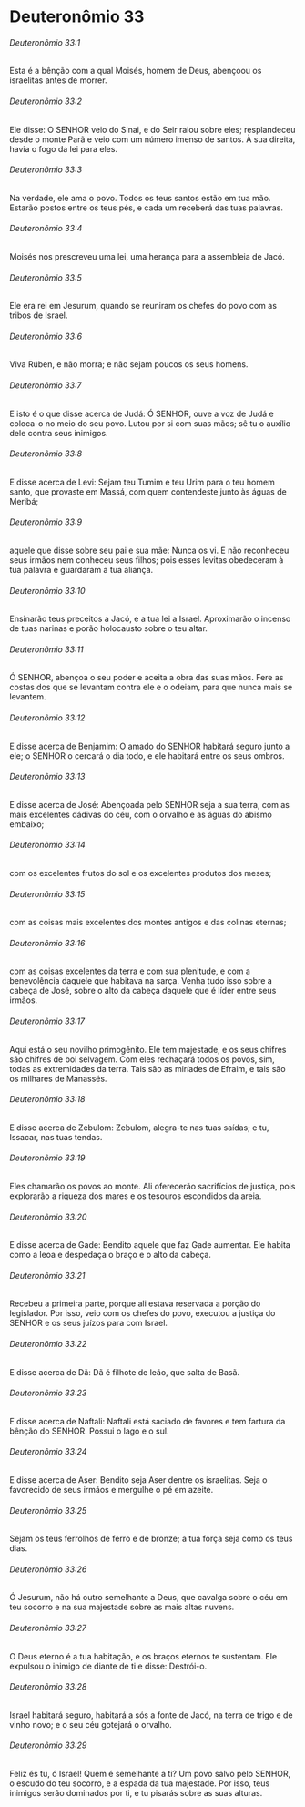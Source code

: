 # Deuteronômio 33

###### Deuteronômio 33:1

Esta é a bênção com a qual Moisés, homem de Deus, abençoou os israelitas antes de morrer.

###### Deuteronômio 33:2

Ele disse: O SENHOR veio do Sinai, e do Seir raiou sobre eles; resplandeceu desde o monte Parã e veio com um número imenso de santos. À sua direita, havia o fogo da lei para eles.

###### Deuteronômio 33:3

Na verdade, ele ama o povo. Todos os teus santos estão em tua mão. Estarão postos entre os teus pés, e cada um receberá das tuas palavras.

###### Deuteronômio 33:4

Moisés nos prescreveu uma lei, uma herança para a assembleia de Jacó.

###### Deuteronômio 33:5

Ele era rei em Jesurum, quando se reuniram os chefes do povo com as tribos de Israel.

###### Deuteronômio 33:6

Viva Rúben, e não morra; e não sejam poucos os seus homens.

###### Deuteronômio 33:7

E isto é o que disse acerca de Judá: Ó SENHOR, ouve a voz de Judá e coloca-o no meio do seu povo. Lutou por si com suas mãos; sê tu o auxílio dele contra seus inimigos.

###### Deuteronômio 33:8

E disse acerca de Levi: Sejam teu Tumim e teu Urim para o teu homem santo, que provaste em Massá, com quem contendeste junto às águas de Meribá;

###### Deuteronômio 33:9

aquele que disse sobre seu pai e sua mãe: Nunca os vi. E não reconheceu seus irmãos nem conheceu seus filhos; pois esses levitas obedeceram à tua palavra e guardaram a tua aliança.

###### Deuteronômio 33:10

Ensinarão teus preceitos a Jacó, e a tua lei a Israel. Aproximarão o incenso de tuas narinas e porão holocausto sobre o teu altar.

###### Deuteronômio 33:11

Ó SENHOR, abençoa o seu poder e aceita a obra das suas mãos. Fere as costas dos que se levantam contra ele e o odeiam, para que nunca mais se levantem.

###### Deuteronômio 33:12

E disse acerca de Benjamim: O amado do SENHOR habitará seguro junto a ele; o SENHOR o cercará o dia todo, e ele habitará entre os seus ombros.

###### Deuteronômio 33:13

E disse acerca de José: Abençoada pelo SENHOR seja a sua terra, com as mais excelentes dádivas do céu, com o orvalho e as águas do abismo embaixo;

###### Deuteronômio 33:14

com os excelentes frutos do sol e os excelentes produtos dos meses;

###### Deuteronômio 33:15

com as coisas mais excelentes dos montes antigos e das colinas eternas;

###### Deuteronômio 33:16

com as coisas excelentes da terra e com sua plenitude, e com a benevolência daquele que habitava na sarça. Venha tudo isso sobre a cabeça de José, sobre o alto da cabeça daquele que é líder entre seus irmãos.

###### Deuteronômio 33:17

Aqui está o seu novilho primogênito. Ele tem majestade, e os seus chifres são chifres de boi selvagem. Com eles rechaçará todos os povos, sim, todas as extremidades da terra. Tais são as miríades de Efraim, e tais são os milhares de Manassés.

###### Deuteronômio 33:18

E disse acerca de Zebulom: Zebulom, alegra-te nas tuas saídas; e tu, Issacar, nas tuas tendas.

###### Deuteronômio 33:19

Eles chamarão os povos ao monte. Ali oferecerão sacrifícios de justiça, pois explorarão a riqueza dos mares e os tesouros escondidos da areia.

###### Deuteronômio 33:20

E disse acerca de Gade: Bendito aquele que faz Gade aumentar. Ele habita como a leoa e despedaça o braço e o alto da cabeça.

###### Deuteronômio 33:21

Recebeu a primeira parte, porque ali estava reservada a porção do legislador. Por isso, veio com os chefes do povo, executou a justiça do SENHOR e os seus juízos para com Israel.

###### Deuteronômio 33:22

E disse acerca de Dã: Dã é filhote de leão, que salta de Basã.

###### Deuteronômio 33:23

E disse acerca de Naftali: Naftali está saciado de favores e tem fartura da bênção do SENHOR. Possui o lago e o sul.

###### Deuteronômio 33:24

E disse acerca de Aser: Bendito seja Aser dentre os israelitas. Seja o favorecido de seus irmãos e mergulhe o pé em azeite.

###### Deuteronômio 33:25

Sejam os teus ferrolhos de ferro e de bronze; a tua força seja como os teus dias.

###### Deuteronômio 33:26

Ó Jesurum, não há outro semelhante a Deus, que cavalga sobre o céu em teu socorro e na sua majestade sobre as mais altas nuvens.

###### Deuteronômio 33:27

O Deus eterno é a tua habitação, e os braços eternos te sustentam. Ele expulsou o inimigo de diante de ti e disse: Destrói-o.

###### Deuteronômio 33:28

Israel habitará seguro, habitará a sós a fonte de Jacó, na terra de trigo e de vinho novo; e o seu céu gotejará o orvalho.

###### Deuteronômio 33:29

Feliz és tu, ó Israel! Quem é semelhante a ti? Um povo salvo pelo SENHOR, o escudo do teu socorro, e a espada da tua majestade. Por isso, teus inimigos serão dominados por ti, e tu pisarás sobre as suas alturas.

